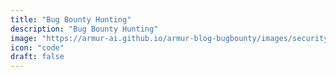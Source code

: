 ```yaml
---
title: "Bug Bounty Hunting"
description: "Bug Bounty Hunting"
image: "https://armur-ai.github.io/armur-blog-bugbounty/images/security-fundamentals.png"
icon: "code"
draft: false
---
```


